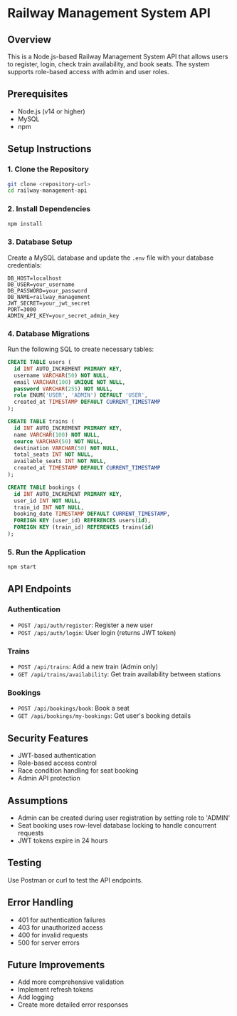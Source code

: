 # Railway Management System API

## Overview
This is a Node.js-based Railway Management System API that allows users to register, login, check train availability, and book seats. The system supports role-based access with admin and user roles.

## Prerequisites
- Node.js (v14 or higher)
- MySQL
- npm

## Setup Instructions

### 1. Clone the Repository
```bash
git clone <repository-url>
cd railway-management-api
```

### 2. Install Dependencies
```bash
npm install
```

### 3. Database Setup
Create a MySQL database and update the `.env` file with your database credentials:

```
DB_HOST=localhost
DB_USER=your_username
DB_PASSWORD=your_password
DB_NAME=railway_management
JWT_SECRET=your_jwt_secret
PORT=3000
ADMIN_API_KEY=your_secret_admin_key
```

### 4. Database Migrations
Run the following SQL to create necessary tables:

```sql
CREATE TABLE users (
  id INT AUTO_INCREMENT PRIMARY KEY,
  username VARCHAR(50) NOT NULL,
  email VARCHAR(100) UNIQUE NOT NULL,
  password VARCHAR(255) NOT NULL,
  role ENUM('USER', 'ADMIN') DEFAULT 'USER',
  created_at TIMESTAMP DEFAULT CURRENT_TIMESTAMP
);

CREATE TABLE trains (
  id INT AUTO_INCREMENT PRIMARY KEY,
  name VARCHAR(100) NOT NULL,
  source VARCHAR(50) NOT NULL,
  destination VARCHAR(50) NOT NULL,
  total_seats INT NOT NULL,
  available_seats INT NOT NULL,
  created_at TIMESTAMP DEFAULT CURRENT_TIMESTAMP
);

CREATE TABLE bookings (
  id INT AUTO_INCREMENT PRIMARY KEY,
  user_id INT NOT NULL,
  train_id INT NOT NULL,
  booking_date TIMESTAMP DEFAULT CURRENT_TIMESTAMP,
  FOREIGN KEY (user_id) REFERENCES users(id),
  FOREIGN KEY (train_id) REFERENCES trains(id)
);
```

### 5. Run the Application
```bash
npm start
```

## API Endpoints

### Authentication
- `POST /api/auth/register`: Register a new user
- `POST /api/auth/login`: User login (returns JWT token)

### Trains
- `POST /api/trains`: Add a new train (Admin only)
- `GET /api/trains/availability`: Get train availability between stations

### Bookings
- `POST /api/bookings/book`: Book a seat
- `GET /api/bookings/my-bookings`: Get user's booking details

## Security Features
- JWT-based authentication
- Role-based access control
- Race condition handling for seat booking
- Admin API protection

## Assumptions
- Admin can be created during user registration by setting role to 'ADMIN'
- Seat booking uses row-level database locking to handle concurrent requests
- JWT tokens expire in 24 hours

## Testing
Use Postman or curl to test the API endpoints.

## Error Handling
- 401 for authentication failures
- 403 for unauthorized access
- 400 for invalid requests
- 500 for server errors

## Future Improvements
- Add more comprehensive validation
- Implement refresh tokens
- Add logging
- Create more detailed error responses
